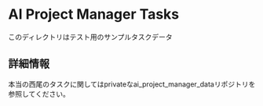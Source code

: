 # AI Project Manager Tasks

このディレクトリはテスト用のサンプルタスクデータ


## 詳細情報

本当の西尾のタスクに関してはprivateなai_project_manager_dataリポジトリを参照してください。
